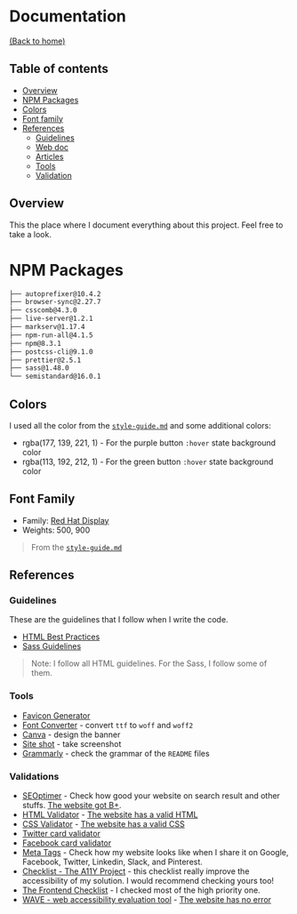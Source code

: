 # Documentation
[(Back to home)](https://github.com/vanzasetia/meet-landing-page#readme)

## Table of contents
- [Overview](#overview)
- [NPM Packages](#npm-packages)
- [Colors](#colors)
- [Font family](#font-family)
- [References](#references)
  - [Guidelines](#guidelines)
  - [Web doc](#web-doc)
  - [Articles](#articles)
  - [Tools](#tools)
  - [Validation](#validation)

## Overview
This the place where I document everything about this project. Feel free to take a look.

# NPM Packages

```txt
├── autoprefixer@10.4.2
├── browser-sync@2.27.7
├── csscomb@4.3.0
├── live-server@1.2.1
├── markserv@1.17.4
├── npm-run-all@4.1.5
├── npm@8.3.1
├── postcss-cli@9.1.0
├── prettier@2.5.1
├── sass@1.48.0
└── semistandard@16.0.1
```

## Colors
I used all the color from the [`style-guide.md`](../style-guide.md) and some additional colors:
- rgba(177, 139, 221, 1) - For the purple button `:hover` state background color
- rgba(113, 192, 212, 1) - For the green button `:hover` state background color

## Font Family
- Family: [Red Hat Display](https://fonts.google.com/specimen/Red+Hat+Display/?ref=vanzasetia)
- Weights: 500, 900

> From the [`style-guide.md`](../style-guide.md)

## References

### Guidelines

These are the guidelines that I follow when I write the code.
- [HTML Best Practices](https://github.com/hail2u/html-best-practices)
- [Sass Guidelines](https://sass-guidelin.es/)

> Note: I follow all HTML guidelines. For the Sass, I follow some of them.
### Tools
- [Favicon Generator](https://realfavicongenerator.net/?ref=vanzasetia)
- [Font Converter](https://www.fontconverter.io/?ref=vanzasetia) - convert `ttf` to `woff` and `woff2`
- [Canva](https://canva.com/?ref=vanzasetia) - design the banner
- [Site shot](https://site-shot.com/?ref=vanzasetia) - take screenshot
- [Grammarly](https://www.grammarly.com/?ref=vanzasetia) - check the grammar of the `README` files

### Validations
- [SEOptimer](https://www.seoptimer.com/?ref=vanzasetia) - Check how good your website on search result and other stuffs. [The website got B+](https://www.seoptimer.com/officialmeet.netlify.app/?ref=vanzasetia).
- [HTML Validator](https://validator.w3.org/nu/?ref=vanzasetia) - [The website has a valid HTML](https://validator.w3.org/nu/?doc=https%3A%2F%2Fofficialmeet.netlify.app%2F)
- [CSS Validator](https://jigsaw.w3.org/css-validator/?ref=vanzasetia) - [The website has a valid CSS](https://jigsaw.w3.org/css-validator/validator?uri=https%3A%2F%2Fofficialmeet.netlify.app%2F&profile=css3svg&usermedium=all&warning=1&vextwarning=&lang=en)
- [Twitter card validator](https://cards-dev.twitter.com/validator/?ref=vanzasetia)
- [Facebook card validator](https://developers.facebook.com/tools/debug/?ref=vanzasetia)
- [Meta Tags](https://metatags.io/?ref=vanzasetia) - Check how my website looks like when I share it on Google, Facebook, Twitter, Linkedin, Slack, and Pinterest.
- [Checklist - The A11Y Project](https://www.a11yproject.com/checklist/?ref=vanzasetia) - this checklist really improve the accessibility of my solution. I would recommend checking yours too!
- [The Frontend Checklist](https://frontendchecklist.io/?ref=vanzasetia) - I checked most of the high priority one.
- [WAVE - web accessibility evaluation tool](https://wave.webaim.org/?ref=vanzasetia) - [The website has no error](https://wave.webaim.org/report#/https://officialmeet.netlify.app/)
